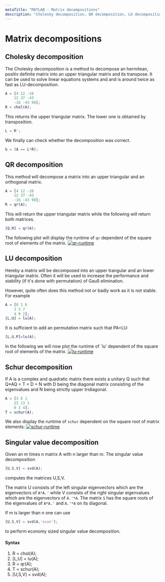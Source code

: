 ```yaml
---
metaTitle: "MATLAB - Matrix decompositions"
description: "Cholesky decomposition, QR decomposition, LU decomposition, Schur decomposition, Singular value decomposition"
---
```


# Matrix decompositions



## Cholesky decomposition


The Cholesky decomposition is a method to decompose an hermitean, positiv definite matrix into an upper triangular matrix and its transpose. It can be used to solve linear equations systems and and is around twice as fast as LU-decomposition.

```matlab
A = [4 12 -16
    12 37 -43
    -16 -43 98];
R = chol(A);

```

This returns the upper triangular matrix. The lower one is obtained by transposition.

```matlab
L = R';

```

We finally can check whether the decomposition was correct.

```matlab
b = (A == L*R);

```



## QR decomposition


This method will decompose a matrix into an upper triangular and an orthogonal matrix.

```matlab
A = [4 12 -16
    12 37 -43
    -16 -43 98];
R = qr(A);

```

This will return the upper triangular matrix while the following will return both matrices.

```matlab
[Q,R] = qr(A);

```

The following plot will display the runtime of `qr` dependent of the square root of elements of the matrix.
[<img src="http://i.stack.imgur.com/yXM8a.jpg" alt="qr-runtime" />](http://i.stack.imgur.com/yXM8a.jpg)



## LU decomposition


Hereby a matrix will be decomposed into an upper trangular and an lower triangular matrix. Often it will be used to increase the performance and stability (if it's done with permutation) of Gauß elimination.

However, quite often does this method not or badly work as it is not stable. For example

```matlab
A = [8 1 6
    3 5 7
    4 9 2];
[L,U] = lu(A);

```

It is sufficient to add an permutation matrix such that PA=LU:

```matlab
[L,U,P]=lu(A);

```

In the following we will now plot the runtime of `lu' dependent of the square root of elements of the matrix.
[<img src="http://i.stack.imgur.com/cnhNK.jpg" alt="lu-runtime" />](http://i.stack.imgur.com/cnhNK.jpg)



## Schur decomposition


If A is a complex and quadratic matrix there exists a unitary Q such that Q*AQ = T = D + N with D being the diagonal matrix consisting of the eigenvalues and N being strictly upper tridiagonal.

```matlab
A = [3 6 1
    23 13 1
    0 3 4];
T = schur(A);

```

We also display the runtime of `schur` dependent on the square root of matrix elements:
[<img src="http://i.stack.imgur.com/1wnKd.jpg" alt="schur-runtime" />](http://i.stack.imgur.com/1wnKd.jpg)



## Singular value decomposition


Given an m times n matrix A with n larger than m. The singular value decomposition

```matlab
[U,S,V] = svd(A);

```

computes the matrices U,S,V.

The matrix U consists of the left singular eigenvectors which are the eigenvectors of `A*A.'` while V consists of the right singular eigenvalues which are the eigenvectors of `A.'*A`. The matrix `S` has the square roots of the eigenvalues of `A*A.'` and `A.'*A` on its diagonal.

If m is larger than n one can use

```matlab
[U,S,V] = svd(A,'econ');

```

to perform economy sized singular value decomposition.



#### Syntax


1. R = chol(A);
1. [L,U] = lu(A);
1. R = qr(A);
1. T = schur(A);
1. [U,S,V] = svd(A);

